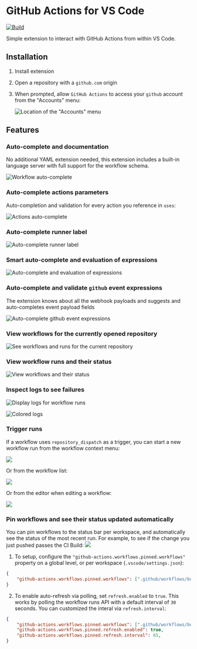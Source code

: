 # GitHub Actions for VS Code

[![Build](https://github.com/cschleiden/vscode-github-actions/actions/workflows/build.yml/badge.svg)](https://github.com/cschleiden/vscode-github-actions/actions/workflows/build.yml)

Simple extension to interact with GitHub Actions from within VS Code.

## Installation

1. Install extension
2. Open a repository with a `github.com` origin
3. When prompted, allow `GitHub Actions` to access your `github` account from the "Accounts" menu:

    ![Location of the "Accounts" menu](https://user-images.githubusercontent.com/2201819/106392564-413ae880-63a7-11eb-8b67-d06c1eede4ea.png)

## Features

### Auto-complete and documentation

No additional YAML extension needed, this extension includes a built-in language server with full support for the workflow schema.

![Workflow auto-complete](./media/workflow-auto-complete.gif)

### Auto-complete actions parameters

Auto-completion and validation for every action you reference in `uses`:

![Actions auto-complete](./media/actions-auto-complete.gif)

### Auto-complete runner label

![Auto-complete runner label](./media/runs-on-auto-complete.gif)

### Smart auto-complete and evaluation of expressions

![Auto-complete and evaluation of expressions](./media/env-auto-complete.gif)

### Auto-complete and validate `github` event expressions

The extension knows about all the webhook payloads and suggests and auto-completes event payload fields

![Auto-complete github event expressions](./media/github-auto-complete.gif)

### View workflows for the currently opened repository

![See workflows and runs for the current repository](./media/runs.png)

### View workflow runs and their status

![View workflows and their status](./media/runs2.png)

### Inspect logs to see failures

![Display logs for workflow runs](./media/logs.gif)

![Colored logs](./media/colored-logs.png)

### Trigger runs

If a workflow uses `repository_dispatch` as a trigger, you can start a new workflow run from the workflow context menu:

![](./media/rdispatch.gif)

Or from the workflow list:

![](./media/inline-dispatch.png)

Or from the editor when editing a workflow:

![](./media/inline-dispatch-editor.png)

### Pin workflows and see their status updated automatically

You can pin workflows to the status bar per workspace, and automatically see the status of the most recent run. For example, to see if the change you just pushed passes the CI Build:
![](./media/pin-workflows.gif)

1. To setup, configure the `"github-actions.workflows.pinned.workflows"` property on a global level, or per workspace (`.vscode/settings.json`):

```json
{
    "github-actions.workflows.pinned.workflows": [".github/workflows/build.yml", ".github/workflows/create.yml"],
}
```

2. To enable auto-refresh via polling, set `refresh.enabled` to `true`. This works by polling the workflow runs API with a default interval of `30` seconds. You can customized the interal via `refresh.interval`:

```json
{
    "github-actions.workflows.pinned.workflows": [".github/workflows/build.yml", ".github/workflows/create.yml"],
    "github-actions.workflows.pinned.refresh.enabled": true,
    "github-actions.workflows.pinned.refresh.interval": 65,
}
```
